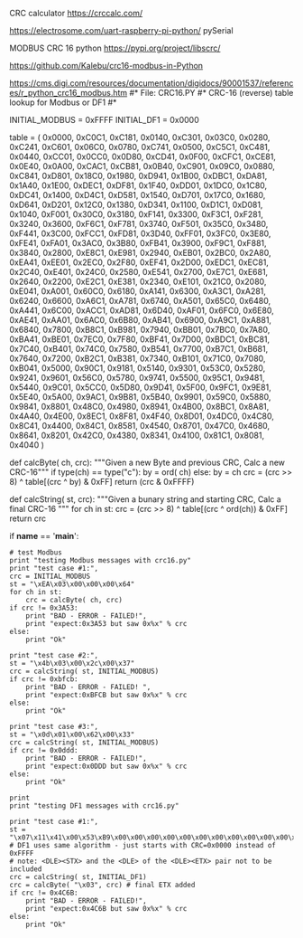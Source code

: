 CRC calculator https://crccalc.com/


https://electrosome.com/uart-raspberry-pi-python/
pySerial

MODBUS CRC 16 python
https://pypi.org/project/libscrc/


https://github.com/Kalebu/crc16-modbus-in-Python



https://cms.digi.com/resources/documentation/digidocs/90001537/references/r_python_crc16_modbus.htm
#*        File: CRC16.PY
#*              CRC-16 (reverse) table lookup for Modbus or DF1
#*

INITIAL_MODBUS = 0xFFFF
INITIAL_DF1 = 0x0000

table = (
0x0000, 0xC0C1, 0xC181, 0x0140, 0xC301, 0x03C0, 0x0280, 0xC241,
0xC601, 0x06C0, 0x0780, 0xC741, 0x0500, 0xC5C1, 0xC481, 0x0440,
0xCC01, 0x0CC0, 0x0D80, 0xCD41, 0x0F00, 0xCFC1, 0xCE81, 0x0E40,
0x0A00, 0xCAC1, 0xCB81, 0x0B40, 0xC901, 0x09C0, 0x0880, 0xC841,
0xD801, 0x18C0, 0x1980, 0xD941, 0x1B00, 0xDBC1, 0xDA81, 0x1A40,
0x1E00, 0xDEC1, 0xDF81, 0x1F40, 0xDD01, 0x1DC0, 0x1C80, 0xDC41,
0x1400, 0xD4C1, 0xD581, 0x1540, 0xD701, 0x17C0, 0x1680, 0xD641,
0xD201, 0x12C0, 0x1380, 0xD341, 0x1100, 0xD1C1, 0xD081, 0x1040,
0xF001, 0x30C0, 0x3180, 0xF141, 0x3300, 0xF3C1, 0xF281, 0x3240,
0x3600, 0xF6C1, 0xF781, 0x3740, 0xF501, 0x35C0, 0x3480, 0xF441,
0x3C00, 0xFCC1, 0xFD81, 0x3D40, 0xFF01, 0x3FC0, 0x3E80, 0xFE41,
0xFA01, 0x3AC0, 0x3B80, 0xFB41, 0x3900, 0xF9C1, 0xF881, 0x3840,
0x2800, 0xE8C1, 0xE981, 0x2940, 0xEB01, 0x2BC0, 0x2A80, 0xEA41,
0xEE01, 0x2EC0, 0x2F80, 0xEF41, 0x2D00, 0xEDC1, 0xEC81, 0x2C40,
0xE401, 0x24C0, 0x2580, 0xE541, 0x2700, 0xE7C1, 0xE681, 0x2640,
0x2200, 0xE2C1, 0xE381, 0x2340, 0xE101, 0x21C0, 0x2080, 0xE041,
0xA001, 0x60C0, 0x6180, 0xA141, 0x6300, 0xA3C1, 0xA281, 0x6240,
0x6600, 0xA6C1, 0xA781, 0x6740, 0xA501, 0x65C0, 0x6480, 0xA441,
0x6C00, 0xACC1, 0xAD81, 0x6D40, 0xAF01, 0x6FC0, 0x6E80, 0xAE41,
0xAA01, 0x6AC0, 0x6B80, 0xAB41, 0x6900, 0xA9C1, 0xA881, 0x6840,
0x7800, 0xB8C1, 0xB981, 0x7940, 0xBB01, 0x7BC0, 0x7A80, 0xBA41,
0xBE01, 0x7EC0, 0x7F80, 0xBF41, 0x7D00, 0xBDC1, 0xBC81, 0x7C40,
0xB401, 0x74C0, 0x7580, 0xB541, 0x7700, 0xB7C1, 0xB681, 0x7640,
0x7200, 0xB2C1, 0xB381, 0x7340, 0xB101, 0x71C0, 0x7080, 0xB041,
0x5000, 0x90C1, 0x9181, 0x5140, 0x9301, 0x53C0, 0x5280, 0x9241,
0x9601, 0x56C0, 0x5780, 0x9741, 0x5500, 0x95C1, 0x9481, 0x5440,
0x9C01, 0x5CC0, 0x5D80, 0x9D41, 0x5F00, 0x9FC1, 0x9E81, 0x5E40,
0x5A00, 0x9AC1, 0x9B81, 0x5B40, 0x9901, 0x59C0, 0x5880, 0x9841,
0x8801, 0x48C0, 0x4980, 0x8941, 0x4B00, 0x8BC1, 0x8A81, 0x4A40,
0x4E00, 0x8EC1, 0x8F81, 0x4F40, 0x8D01, 0x4DC0, 0x4C80, 0x8C41,
0x4400, 0x84C1, 0x8581, 0x4540, 0x8701, 0x47C0, 0x4680, 0x8641,
0x8201, 0x42C0, 0x4380, 0x8341, 0x4100, 0x81C1, 0x8081, 0x4040 )

def calcByte( ch, crc):
    """Given a new Byte and previous CRC, Calc a new CRC-16"""
    if type(ch) == type("c"):
        by = ord( ch)
    else:
        by = ch
    crc = (crc >> 8) ^ table[(crc ^ by) & 0xFF]
    return (crc & 0xFFFF)

def calcString( st, crc):
    """Given a bunary string and starting CRC, Calc a final CRC-16 """
    for ch in st:
        crc = (crc >> 8) ^ table[(crc ^ ord(ch)) & 0xFF]
    return crc

if __name__ == '__main__':

    # test Modbus
    print "testing Modbus messages with crc16.py"
    print "test case #1:",
    crc = INITIAL_MODBUS
    st = "\xEA\x03\x00\x00\x00\x64"
    for ch in st:
        crc = calcByte( ch, crc)
    if crc != 0x3A53:
        print "BAD - ERROR - FAILED!",
        print "expect:0x3A53 but saw 0x%x" % crc
    else:
        print "Ok"

    print "test case #2:",
    st = "\x4b\x03\x00\x2c\x00\x37"
    crc = calcString( st, INITIAL_MODBUS)
    if crc != 0xbfcb:
        print "BAD - ERROR - FAILED! ",
        print "expect:0xBFCB but saw 0x%x" % crc
    else:
        print "Ok"

    print "test case #3:",
    st = "\x0d\x01\x00\x62\x00\x33"
    crc = calcString( st, INITIAL_MODBUS)
    if crc != 0x0ddd:
        print "BAD - ERROR - FAILED!",
        print "expect:0x0DDD but saw 0x%x" % crc
    else:
        print "Ok"

    print
    print "testing DF1 messages with crc16.py"

    print "test case #1:",
    st = "\x07\x11\x41\x00\x53\xB9\x00\x00\x00\x00\x00\x00\x00\x00\x00\x00\x00\x00"
    # DF1 uses same algorithm - just starts with CRC=0x0000 instead of 0xFFFF
    # note: <DLE><STX> and the <DLE> of the <DLE><ETX> pair not to be included
    crc = calcString( st, INITIAL_DF1)
    crc = calcByte( "\x03", crc) # final ETX added
    if crc != 0x4C6B:
        print "BAD - ERROR - FAILED!",
        print "expect:0x4C6B but saw 0x%x" % crc
    else:
        print "Ok"
